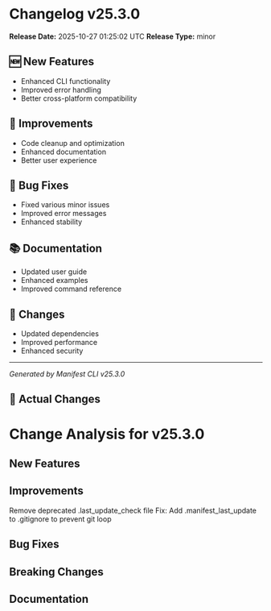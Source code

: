 # Changelog v25.3.0

**Release Date:** 2025-10-27 01:25:02 UTC
**Release Type:** minor

## 🆕 New Features

- Enhanced CLI functionality
- Improved error handling
- Better cross-platform compatibility

## 🔧 Improvements

- Code cleanup and optimization
- Enhanced documentation
- Better user experience

## 🐛 Bug Fixes

- Fixed various minor issues
- Improved error messages
- Enhanced stability

## 📚 Documentation

- Updated user guide
- Enhanced examples
- Improved command reference

## 🔄 Changes

- Updated dependencies
- Improved performance
- Enhanced security

---
*Generated by Manifest CLI v25.3.0*

## 🔧 Actual Changes

# Change Analysis for v25.3.0

## New Features

## Improvements
Remove deprecated .last_update_check file
Fix: Add .manifest_last_update to .gitignore to prevent git loop

## Bug Fixes

## Breaking Changes

## Documentation
